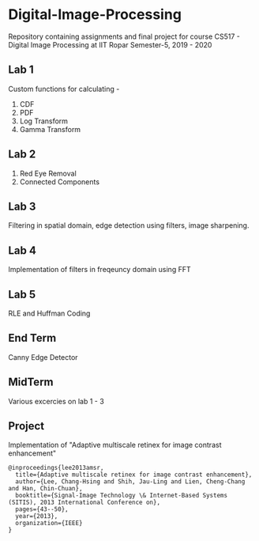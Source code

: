 # Digital-Image-Processing
Repository containing assignments and final project for course CS517 - Digital Image Processing at IIT Ropar Semester-5, 2019 - 2020

## Lab 1
Custom functions for calculating - 
1. CDF 
2. PDF
3. Log Transform
4. Gamma Transform

## Lab 2
1. Red Eye Removal
2. Connected Components

## Lab 3
Filtering in spatial domain, edge detection using filters, image sharpening.

## Lab 4
Implementation of filters in freqeuncy domain using FFT

## Lab 5
RLE and Huffman Coding

## End Term
Canny Edge Detector

## MidTerm
Various excercies on lab 1 - 3

## Project 
Implementation of "Adaptive multiscale retinex for image contrast enhancement"
```
@inproceedings{lee2013amsr,
  title={Adaptive multiscale retinex for image contrast enhancement},
  author={Lee, Chang-Hsing and Shih, Jau-Ling and Lien, Cheng-Chang and Han, Chin-Chuan},
  booktitle={Signal-Image Technology \& Internet-Based Systems (SITIS), 2013 International Conference on},
  pages={43--50},
  year={2013},
  organization={IEEE}
}
```
